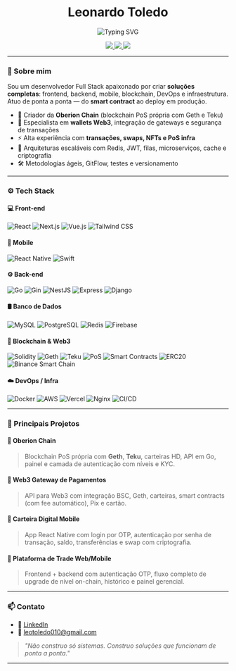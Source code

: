 <h1 align="center">Leonardo Toledo</h1>

<p align="center">
  <img src="https://readme-typing-svg.herokuapp.com?font=Fira+Code&size=24&pause=1000&color=F7F7F7&center=true&vCenter=true&width=780&lines=Full+Stack+Dev+%7C+Blockchain+Builder+%7C+PoS+Infra;Smart+Contracts+%2F+Wallets+%2F+Gateways+Web3;React+Native+%7C+Vue+%7C+Next.js+%7C+Go+%7C+Solidity;Mobile%2C+Web%2C+Backend%2C+DevOps+%26+Infra+Completa" alt="Typing SVG" />
</p>

<p align="center">
  <a href="https://www.linkedin.com/in/leonardo-toledo0/">
    <img src="https://img.shields.io/badge/LinkedIn-LeonardoToledo0-blue?logo=linkedin" />
  </a>
  <a href="mailto:leotoledo010@gmail.com">
    <img src="https://img.shields.io/badge/Gmail-leotoledo010%40gmail.com-red?logo=gmail" />
  </a>
  <a href="https://github.com/LeonardoToledo0">
    <img src="https://img.shields.io/github/followers/LeonardoToledo0?style=social" />
  </a>
</p>

---

### 🧠 Sobre mim

Sou um desenvolvedor Full Stack apaixonado por criar **soluções completas**: frontend, backend, mobile, blockchain, DevOps e infraestrutura. Atuo de ponta a ponta — do **smart contract** ao deploy em produção.

- 🚀 Criador da **Oberion Chain** (blockchain PoS própria com Geth e Teku)
- 🔐 Especialista em **wallets Web3**, integração de gateways e segurança de transações
- ⚡ Alta experiência com **transações, swaps, NFTs e PoS infra**
- 🔄 Arquiteturas escaláveis com Redis, JWT, filas, microserviços, cache e criptografia
- 🛠️ Metodologias ágeis, GitFlow, testes e versionamento

---

### ⚙️ Tech Stack

#### 💻 Front-end
![React](https://img.shields.io/badge/-React-61DAFB?logo=react)
![Next.js](https://img.shields.io/badge/-Next.js-000000?logo=next.js)
![Vue.js](https://img.shields.io/badge/-Vue.js-4FC08D?logo=vue.js)
![Tailwind CSS](https://img.shields.io/badge/-Tailwind-38B2AC?logo=tailwind-css)

#### 📱 Mobile
![React Native](https://img.shields.io/badge/-React_Native-61DAFB?logo=react)
![Swift](https://img.shields.io/badge/-Swift-FA7343?logo=swift)

#### ⚙️ Back-end
![Go](https://img.shields.io/badge/-Go-00ADD8?logo=go)
![Gin](https://img.shields.io/badge/-Gin-00ADD8?logo=go)
![NestJS](https://img.shields.io/badge/-NestJS-E0234E?logo=nestjs)
![Express](https://img.shields.io/badge/-Express-000000?logo=express)
![Django](https://img.shields.io/badge/-Django-092E20?logo=django)

#### 🛢️ Banco de Dados
![MySQL](https://img.shields.io/badge/-MySQL-4479A1?logo=mysql)
![PostgreSQL](https://img.shields.io/badge/-PostgreSQL-336791?logo=postgresql)
![Redis](https://img.shields.io/badge/-Redis-DC382D?logo=redis)
![Firebase](https://img.shields.io/badge/-Firebase-FFCA28?logo=firebase)

#### 🧬 Blockchain & Web3
![Solidity](https://img.shields.io/badge/-Solidity-363636?logo=solidity)
![Geth](https://img.shields.io/badge/-Geth-F2A900?logo=ethereum)
![Teku](https://img.shields.io/badge/-Teku-00BFFF?logo=ethereum)
![PoS](https://img.shields.io/badge/-Proof%20of%20Stake-6A1B9A)
![Smart Contracts](https://img.shields.io/badge/-Smart%20Contracts-FF5722)
![ERC20](https://img.shields.io/badge/-ERC20-009688)
![Binance Smart Chain](https://img.shields.io/badge/-BSC-F3BA2F?logo=binance)

#### ☁️ DevOps / Infra
![Docker](https://img.shields.io/badge/-Docker-2496ED?logo=docker)
![AWS](https://img.shields.io/badge/-AWS-232F3E?logo=amazon-aws)
![Vercel](https://img.shields.io/badge/-Vercel-000000?logo=vercel)
![Nginx](https://img.shields.io/badge/-Nginx-009639?logo=nginx)
![CI/CD](https://img.shields.io/badge/-CI%2FCD-0A0A0A?logo=githubactions)

---

### 💼 Principais Projetos

#### 🔹 **Oberion Chain**
> Blockchain PoS própria com **Geth**, **Teku**, carteiras HD, API em Go, painel e camada de autenticação com níveis e KYC.

#### 🔹 **Web3 Gateway de Pagamentos**
> API para Web3 com integração BSC, Geth, carteiras, smart contracts (com fee automático), Pix e cartão.

#### 🔹 **Carteira Digital Mobile**
> App React Native com login por OTP, autenticação por senha de transação, saldo, transferências e swap com criptografia.

#### 🔹 **Plataforma de Trade Web/Mobile**
> Frontend + backend com autenticação OTP, fluxo completo de upgrade de nível on-chain, histórico e painel gerencial.

---

### 📫 Contato

- 💼 [LinkedIn](https://www.linkedin.com/in/leonardo-toledo0/)
- 📧 leotoledo010@gmail.com

> *"Não construo só sistemas. Construo soluções que funcionam de ponta a ponta."*

---
